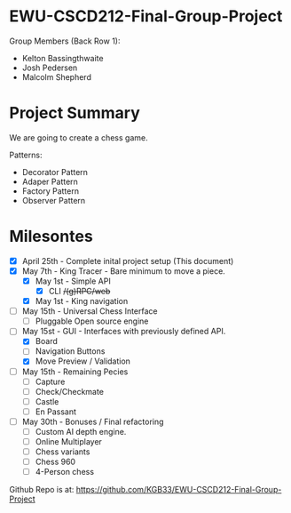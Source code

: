 # EWU-CSCD212-Final-Group-Project
Group Members (Back Row 1):
  - Kelton Bassingthwaite
  - Josh Pedersen
  - Malcolm Shepherd

# Project Summary

We are going to create a chess game. 

Patterns:
  - Decorator Pattern
  - Adaper Pattern
  - Factory Pattern
  - Observer Pattern

# Milesontes 
  - [x] April 25th - Complete inital project setup (This document)
  - [x] May 7th    - King Tracer - Bare minimum to move a piece.
    - [x] May 1st - Simple API
      - [x] CLI <strike> /(g)RPC/web </strike>
    - [x] May 1st - King navigation
  - [ ] May 15th - Universal Chess Interface
    - [ ]  Pluggable Open source engine
  - [ ] May 15st - GUI - Interfaces with previously defined API.
    - [x] Board
    - [ ] Navigation Buttons
    - [x] Move Preview / Validation
  - [ ] May 15th - Remaining Pecies
    - [ ] Capture
    - [ ] Check/Checkmate
    - [ ] Castle
    - [ ] En Passant
  - [ ] May 30th - Bonuses / Final refactoring
    - [ ]  Custom AI depth engine.
    - [ ]  Online Multiplayer
    - [ ]  Chess variants
      - [ ]  Chess 960
      - [ ]  4-Person chess

Github Repo is at: https://github.com/KGB33/EWU-CSCD212-Final-Group-Project
